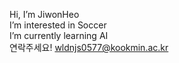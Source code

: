 Hi, I’m JiwonHeo  
I’m interested in Soccer  
I’m currently learning AI  
연락주세요! wldnjs0577@kookmin.ac.kr  
